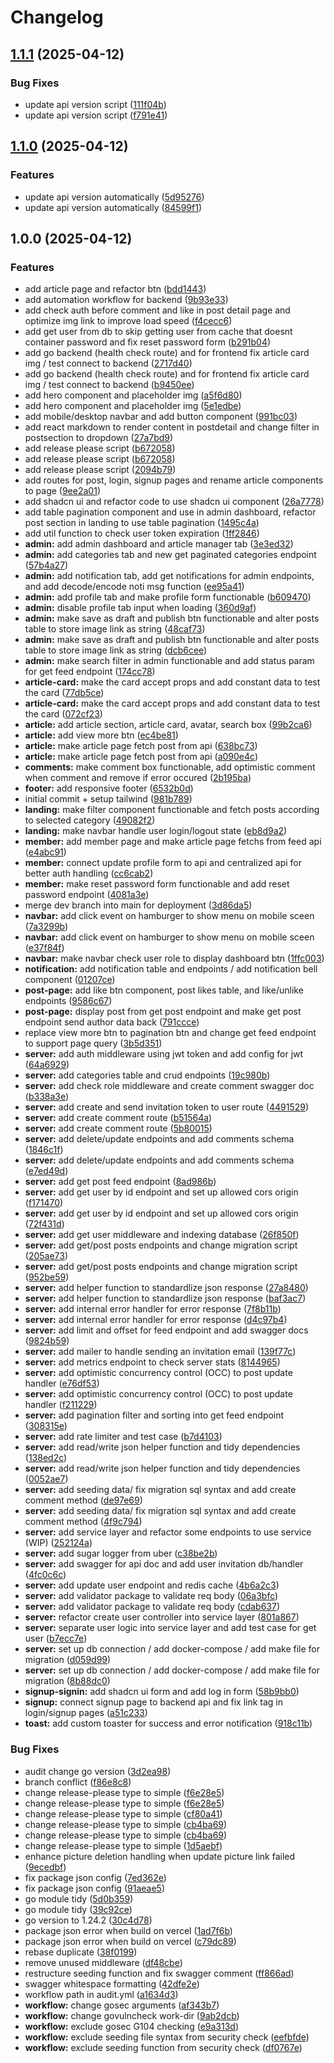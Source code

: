 # Changelog

## [1.1.1](https://github.com/ritchie-gr8/my-blog-app/compare/v1.1.0...v1.1.1) (2025-04-12)


### Bug Fixes

* update api version script ([111f04b](https://github.com/ritchie-gr8/my-blog-app/commit/111f04b775a5b2581750d84f0566fc79f9c021fe))
* update api version script ([f791e41](https://github.com/ritchie-gr8/my-blog-app/commit/f791e41510fbe1301ee4cf006243e153d7330b2c))

## [1.1.0](https://github.com/ritchie-gr8/my-blog-app/compare/v1.0.0...v1.1.0) (2025-04-12)


### Features

* update api version automatically ([5d95276](https://github.com/ritchie-gr8/my-blog-app/commit/5d9527678388e2d6baf3cd7edbf2d9242869527c))
* update api version automatically ([84599f1](https://github.com/ritchie-gr8/my-blog-app/commit/84599f1fac2e26b916244b1df7d2d01a224f6dc9))

## 1.0.0 (2025-04-12)


### Features

* add article page and refactor btn ([bdd1443](https://github.com/ritchie-gr8/my-blog-app/commit/bdd14432c015a7ec62f815cf3394108e8458f409))
* add automation workflow for backend ([9b93e33](https://github.com/ritchie-gr8/my-blog-app/commit/9b93e33c9023cdd35fe709d205f98eabd416047d))
* add check auth before comment and like in post detail page and optimize img link to improve load speed ([f4cecc6](https://github.com/ritchie-gr8/my-blog-app/commit/f4cecc6e1729427837bbd4a7bacf21601dcd2820))
* add get user from db to skip getting user from cache that doesnt container password and fix reset password form ([b291b04](https://github.com/ritchie-gr8/my-blog-app/commit/b291b047041491458c224a2dc33e0d2fd9a1bf84))
* add go backend (health check route) and for frontend fix article card img / test connect to backend ([2717d40](https://github.com/ritchie-gr8/my-blog-app/commit/2717d40219de4617199159665b21e09e4e2d4b52))
* add go backend (health check route) and for frontend fix article card img / test connect to backend ([b9450ee](https://github.com/ritchie-gr8/my-blog-app/commit/b9450ee4b91fb794444dfb3806dedc8b3491b8ca))
* add hero component and placeholder img ([a5f6d80](https://github.com/ritchie-gr8/my-blog-app/commit/a5f6d8063fce17410d61304b06e79cffa3d057b9))
* add hero component and placeholder img ([5e1edbe](https://github.com/ritchie-gr8/my-blog-app/commit/5e1edbebcdfb03495825620ef8f2287126ffa7ab))
* add mobile/desktop navbar and add button component ([991bc03](https://github.com/ritchie-gr8/my-blog-app/commit/991bc03e0a1cf22ba7e8c9b216eb79b7a5649f10))
* add react markdown to render content in postdetail and change filter in postsection to dropdown ([27a7bd9](https://github.com/ritchie-gr8/my-blog-app/commit/27a7bd99b660f4c0be5e995d7203f9809b33a2d5))
* add release please script ([b672058](https://github.com/ritchie-gr8/my-blog-app/commit/b672058e150828d6efc7bd5a50ed7749c4b127ad))
* add release please script ([b672058](https://github.com/ritchie-gr8/my-blog-app/commit/b672058e150828d6efc7bd5a50ed7749c4b127ad))
* add release please script ([2094b79](https://github.com/ritchie-gr8/my-blog-app/commit/2094b79171c967c32fec4c699a1e3b952abd38c5))
* add routes for post, login, signup pages and rename article components to page ([9ee2a01](https://github.com/ritchie-gr8/my-blog-app/commit/9ee2a0172c654ec78c7f586f2b92aec377a08ddd))
* add shadcn ui and refactor code to use shadcn ui component ([26a7778](https://github.com/ritchie-gr8/my-blog-app/commit/26a7778da592586e08715e5a21c336e689c7efb2))
* add table pagination component and use in admin dashboard, refactor post section in landing to use table pagination ([1495c4a](https://github.com/ritchie-gr8/my-blog-app/commit/1495c4a471930af7c30969e3dc4994cb2b1f35b7))
* add util function to check user token expiration ([1ff2846](https://github.com/ritchie-gr8/my-blog-app/commit/1ff2846a2080701d82db75f8e321baf9f964db94))
* **admin:** add admin dashboard and article manager tab ([3e3ed32](https://github.com/ritchie-gr8/my-blog-app/commit/3e3ed326bb39f04eeb3becfc9d02650e258cf546))
* **admin:** add categories tab and new get paginated categories endpoint ([57b4a27](https://github.com/ritchie-gr8/my-blog-app/commit/57b4a2741634a1fde98ef621e91e8593dcbcb7c3))
* **admin:** add notification tab, add get notifications for admin endpoints, and add decode/encode noti msg function ([ee95a41](https://github.com/ritchie-gr8/my-blog-app/commit/ee95a41656924644dd26e69a77b625bb46a9c3a9))
* **admin:** add profile tab and make profile form functionable ([b609470](https://github.com/ritchie-gr8/my-blog-app/commit/b609470e4001aa7cd4ec02fca63c989bc95fb949))
* **admin:** disable profile tab input when loading ([360d9af](https://github.com/ritchie-gr8/my-blog-app/commit/360d9af7b20c21ddea7a8f894ae2e59296f4b1d2))
* **admin:** make save as draft and publish btn functionable and alter posts table to store image link as string ([48caf73](https://github.com/ritchie-gr8/my-blog-app/commit/48caf730f85c78ba6c7bf88d7099be93031a6676))
* **admin:** make save as draft and publish btn functionable and alter posts table to store image link as string ([dcb6cee](https://github.com/ritchie-gr8/my-blog-app/commit/dcb6cee30b579db972bd0c85af8ba727db397ebf))
* **admin:** make search filter in admin functionable and add status param for get feed endpoint ([174cc78](https://github.com/ritchie-gr8/my-blog-app/commit/174cc78e9d615330fef6d890e62f1162fc8ded6b))
* **article-card:** make the card accept props and add constant data to test the card ([77db5ce](https://github.com/ritchie-gr8/my-blog-app/commit/77db5ceafb3a6a69492a175fd26a532898ef0947))
* **article-card:** make the card accept props and add constant data to test the card ([072cf23](https://github.com/ritchie-gr8/my-blog-app/commit/072cf232207a188f724291d826330f8835229815))
* **article:** add article section, article card, avatar, search box ([99b2ca6](https://github.com/ritchie-gr8/my-blog-app/commit/99b2ca6129848f758f2e0ff687010211dcf15640))
* **article:** add view more btn ([ec4be81](https://github.com/ritchie-gr8/my-blog-app/commit/ec4be81f73dc167b14e6b3ad2784381a4297a4ba))
* **article:** make article page fetch post from api ([638bc73](https://github.com/ritchie-gr8/my-blog-app/commit/638bc73e921574ec9fbce58984427da681ae135f))
* **article:** make article page fetch post from api ([a090e4c](https://github.com/ritchie-gr8/my-blog-app/commit/a090e4c14099087b905718bb9f8cc5189c0acce1))
* **comments:** make comment box functionable, add optimistic comment when comment and remove if error occured ([2b195ba](https://github.com/ritchie-gr8/my-blog-app/commit/2b195bab42382a818e3c7c222b0369d48d0d051a))
* **footer:** add responsive footer ([6532b0d](https://github.com/ritchie-gr8/my-blog-app/commit/6532b0d63a526e9207c5498ebcc197bde25112fc))
* initial commit + setup tailwind ([981b789](https://github.com/ritchie-gr8/my-blog-app/commit/981b7892d65d6f1e2f375252a4c61f67b1dc1256))
* **landing:** make filter component functionable and fetch posts according to selected category ([49082f2](https://github.com/ritchie-gr8/my-blog-app/commit/49082f24e243727fcad081543725a9adca50f16c))
* **landing:** make navbar handle user login/logout state ([eb8d9a2](https://github.com/ritchie-gr8/my-blog-app/commit/eb8d9a24bb8ac5e995f297163381a94dedf47786))
* **member:** add member page and make article page fetchs from feed api ([e4abc91](https://github.com/ritchie-gr8/my-blog-app/commit/e4abc91e5a420add83caaec9b1c36760d5492251))
* **member:** connect update profile form to api and centralized api for better auth handling ([cc6cab2](https://github.com/ritchie-gr8/my-blog-app/commit/cc6cab29b053a8caa80e89a696520b63f43b3fb3))
* **member:** make reset password form functionable and add reset password endpoint ([4081a3e](https://github.com/ritchie-gr8/my-blog-app/commit/4081a3ea8a8795acc8f99939f4f56d91747f1b2d))
* merge dev branch into main for deployment ([3d86da5](https://github.com/ritchie-gr8/my-blog-app/commit/3d86da5328108fde7224e5462e8c3d9778161409))
* **navbar:** add click event on hamburger to show menu on mobile sceen ([7a3299b](https://github.com/ritchie-gr8/my-blog-app/commit/7a3299b95369c309657ecf53880a3bc3e763fa2a))
* **navbar:** add click event on hamburger to show menu on mobile sceen ([e37f84f](https://github.com/ritchie-gr8/my-blog-app/commit/e37f84fce8818ce617f4b3c9c792c7793a303b95))
* **navbar:** make navbar check user role to display dashboard btn ([1ffc003](https://github.com/ritchie-gr8/my-blog-app/commit/1ffc003e4dc95bc3a866a6a0c19d1659c35083bf))
* **notification:** add notification table and endpoints / add notification bell component ([01207ce](https://github.com/ritchie-gr8/my-blog-app/commit/01207ce7df10ef05e5e1d36589d52945611b4fd8))
* **post-page:** add like btn component, post likes table, and like/unlike endpoints ([9586c67](https://github.com/ritchie-gr8/my-blog-app/commit/9586c670207cdbd82045621928188e032222240c))
* **post-page:** display post from get post endpoint and make get post endpoint send author data back ([791ccce](https://github.com/ritchie-gr8/my-blog-app/commit/791ccceaf32d4f3a94480279c5e8413eb34396d4))
* replace view more btn to pagination btn and change get feed endpoint to support page query ([3b5d351](https://github.com/ritchie-gr8/my-blog-app/commit/3b5d351bf51b6c456299feb93072ef7a9ba6f0c9))
* **server:** add auth middleware using jwt token and add config for jwt ([64a6929](https://github.com/ritchie-gr8/my-blog-app/commit/64a6929c37d3ad5659c8a0aa6060b11b7820f35e))
* **server:** add categories table and crud endpoints ([19c980b](https://github.com/ritchie-gr8/my-blog-app/commit/19c980bda9ea4db3321f512e9ce526f2fa491a1b))
* **server:** add check role middleware and create comment swagger doc ([b338a3e](https://github.com/ritchie-gr8/my-blog-app/commit/b338a3e00b5e0173de4c913a9d6318d4b5c23862))
* **server:** add create and send invitation token to user route ([4491529](https://github.com/ritchie-gr8/my-blog-app/commit/44915299c752dead75e789f2aa6899f7172053f5))
* **server:** add create comment route ([b51564a](https://github.com/ritchie-gr8/my-blog-app/commit/b51564a3a0cca76ca0c422d8e098546f51936fb2))
* **server:** add create comment route ([5b80015](https://github.com/ritchie-gr8/my-blog-app/commit/5b80015bd7453e4b91653e0ca0a6650834597ba1))
* **server:** add delete/update endpoints and add comments schema ([1846c1f](https://github.com/ritchie-gr8/my-blog-app/commit/1846c1f056cd60afc5ccbb35d1697788877b88a6))
* **server:** add delete/update endpoints and add comments schema ([e7ed49d](https://github.com/ritchie-gr8/my-blog-app/commit/e7ed49db2dcef37d6dc54d4f1e8c3e031e00f7ef))
* **server:** add get post feed endpoint ([8ad986b](https://github.com/ritchie-gr8/my-blog-app/commit/8ad986bacac042639e17fec450f45f2cf58604b0))
* **server:** add get user by id endpoint and set up allowed cors origin ([f171470](https://github.com/ritchie-gr8/my-blog-app/commit/f171470a2cbe41ad2aa11d75401e64f84b986ec6))
* **server:** add get user by id endpoint and set up allowed cors origin ([72f431d](https://github.com/ritchie-gr8/my-blog-app/commit/72f431dcc2bc5e32df34331e6bbf1fab2b6e86a8))
* **server:** add get user middleware and indexing database ([26f850f](https://github.com/ritchie-gr8/my-blog-app/commit/26f850f4fc7c402a5c3a43339daed16f06945d46))
* **server:** add get/post posts endpoints and change migration script ([205ae73](https://github.com/ritchie-gr8/my-blog-app/commit/205ae7386075c43838792f417dee001bde599ca2))
* **server:** add get/post posts endpoints and change migration script ([952be59](https://github.com/ritchie-gr8/my-blog-app/commit/952be59f6eed97b1cca2c36b4780f0ca7aca68dc))
* **server:** add helper function to standardlize json response ([27a8480](https://github.com/ritchie-gr8/my-blog-app/commit/27a848094ec3d289529ed3847158c1419a735a2a))
* **server:** add helper function to standardlize json response ([baf3ac7](https://github.com/ritchie-gr8/my-blog-app/commit/baf3ac7ff4cd1c7f6752aa8f800e21394f888dbf))
* **server:** add internal error handler for error response ([7f8b11b](https://github.com/ritchie-gr8/my-blog-app/commit/7f8b11b47041cf7b408165bf3c88eeaab5b8342b))
* **server:** add internal error handler for error response ([d4c97b4](https://github.com/ritchie-gr8/my-blog-app/commit/d4c97b4d97e9b6147ccf09721eda653181c4325b))
* **server:** add limit and offset for feed endpoint and add swagger docs ([9824b59](https://github.com/ritchie-gr8/my-blog-app/commit/9824b59602c46c74cc05e7b20c384230c7a2637e))
* **server:** add mailer to handle sending an invitation email ([139f77c](https://github.com/ritchie-gr8/my-blog-app/commit/139f77c88bfffa6b2026da3ae76d1ea6b5ece088))
* **server:** add metrics endpoint to check server stats ([8144965](https://github.com/ritchie-gr8/my-blog-app/commit/8144965482b2abed93b451d7e9a528a00eed27b7))
* **server:** add optimistic concurrency control (OCC) to post update handler ([e76df53](https://github.com/ritchie-gr8/my-blog-app/commit/e76df5358f18506cdb06db1175b053bc7882f1a2))
* **server:** add optimistic concurrency control (OCC) to post update handler ([f211229](https://github.com/ritchie-gr8/my-blog-app/commit/f211229f92ec1a0b912d475dbfee1e0d72e2bd9e))
* **server:** add pagination filter and sorting into get feed endpoint ([308315e](https://github.com/ritchie-gr8/my-blog-app/commit/308315e6f280f36e7e95417153a7f3d2d9d787e5))
* **server:** add rate limiter and test case ([b7d4103](https://github.com/ritchie-gr8/my-blog-app/commit/b7d4103e9899cf85185a7b6c98ebad7db2652671))
* **server:** add read/write json helper function and tidy dependencies ([138ed2c](https://github.com/ritchie-gr8/my-blog-app/commit/138ed2cfd96831cb365d145511237a9df44cac57))
* **server:** add read/write json helper function and tidy dependencies ([0052ae7](https://github.com/ritchie-gr8/my-blog-app/commit/0052ae77b020d8d56b30a5d6de0558d4d938ed5f))
* **server:** add seeding data/ fix migration sql syntax and add create comment method ([de97e69](https://github.com/ritchie-gr8/my-blog-app/commit/de97e6915f3a0b478245fbed1f378ccdac99fef4))
* **server:** add seeding data/ fix migration sql syntax and add create comment method ([4f9c794](https://github.com/ritchie-gr8/my-blog-app/commit/4f9c794f7731c61d4666628fede43b8aa4c559ae))
* **server:** add service layer and refactor some endpoints to use service (WIP) ([252124a](https://github.com/ritchie-gr8/my-blog-app/commit/252124a90faf236e1b375a4ca4921b822070d09f))
* **server:** add sugar logger from uber ([c38be2b](https://github.com/ritchie-gr8/my-blog-app/commit/c38be2b4c18e72ca9a7170170662f0dc678a16c5))
* **server:** add swagger for api doc and add user invitation db/handler ([4fc0c6c](https://github.com/ritchie-gr8/my-blog-app/commit/4fc0c6cf68eda9849f65c8893b2e9e0436bac901))
* **server:** add update user endpoint and redis cache ([4b6a2c3](https://github.com/ritchie-gr8/my-blog-app/commit/4b6a2c34468db42368f606c1fd32221d6f04468e))
* **server:** add validator package to validate req body ([06a3bfc](https://github.com/ritchie-gr8/my-blog-app/commit/06a3bfc6617d503618e80200b310fe8990d6bac5))
* **server:** add validator package to validate req body ([cdab637](https://github.com/ritchie-gr8/my-blog-app/commit/cdab6376b7a668ad7a48e9f6c8f3587788b70496))
* **server:** refactor create user controller into service layer ([801a867](https://github.com/ritchie-gr8/my-blog-app/commit/801a86711ef884541927bf3cf08160516d2c1bb2))
* **server:** separate user logic into service layer and add test case for get user ([b7ecc7e](https://github.com/ritchie-gr8/my-blog-app/commit/b7ecc7ee1a5032f0c24232901e8c7fbe526363d7))
* **server:** set up db connection / add docker-compose / add make file for migration ([d059d99](https://github.com/ritchie-gr8/my-blog-app/commit/d059d996f05750e177c09deff9d02b64698b0207))
* **server:** set up db connection / add docker-compose / add make file for migration ([8b88dc0](https://github.com/ritchie-gr8/my-blog-app/commit/8b88dc0db455cf6893d0fe862fe2ccd2840e3c6e))
* **signup-signin:** add shadcn ui form and add log in form ([58b9bb0](https://github.com/ritchie-gr8/my-blog-app/commit/58b9bb031bec6337b085f124bf83e98bfab023b2))
* **signup:** connect signup page to backend api and fix link tag in login/signup pages ([a51c233](https://github.com/ritchie-gr8/my-blog-app/commit/a51c233589d01eb25134dbf01d5ab03264b7c4d1))
* **toast:** add custom toaster for success and error notification ([918c11b](https://github.com/ritchie-gr8/my-blog-app/commit/918c11b3c686fb1ab063d2b2e0c3275c16a00373))


### Bug Fixes

* audit change go version ([3d2ea98](https://github.com/ritchie-gr8/my-blog-app/commit/3d2ea98ca4ef82968cddde8abbf6a3af816e5013))
* branch  conflict ([f86e8c8](https://github.com/ritchie-gr8/my-blog-app/commit/f86e8c852b0dda59165ae38349fc316345c53ccc))
* change release-please type to simple ([f6e28e5](https://github.com/ritchie-gr8/my-blog-app/commit/f6e28e5c6c9717c7cd821e2a690afb5b43e58219))
* change release-please type to simple ([f6e28e5](https://github.com/ritchie-gr8/my-blog-app/commit/f6e28e5c6c9717c7cd821e2a690afb5b43e58219))
* change release-please type to simple ([cf80a41](https://github.com/ritchie-gr8/my-blog-app/commit/cf80a413ea887eb7a052bdd38d8cb2d7f676a8ad))
* change release-please type to simple ([cb4ba69](https://github.com/ritchie-gr8/my-blog-app/commit/cb4ba69408839700904bd0dfbe4221cd6217207f))
* change release-please type to simple ([cb4ba69](https://github.com/ritchie-gr8/my-blog-app/commit/cb4ba69408839700904bd0dfbe4221cd6217207f))
* change release-please type to simple ([1d5aebf](https://github.com/ritchie-gr8/my-blog-app/commit/1d5aebfcfec7ccbd52d681f3c6bbf7ce2896ad4b))
* enhance picture deletion handling when update picture link failed ([9ecedbf](https://github.com/ritchie-gr8/my-blog-app/commit/9ecedbf476cc7edb84f8ed09c5e87cb2b0484962))
* fix package json config ([7ed362e](https://github.com/ritchie-gr8/my-blog-app/commit/7ed362e9503ecc35da8e4d0acf9f60bddf4ce671))
* fix package json config ([91aeae5](https://github.com/ritchie-gr8/my-blog-app/commit/91aeae5c6dcc4b6865cd7e7bfb11d8d55b95c36b))
* go module tidy ([5d0b359](https://github.com/ritchie-gr8/my-blog-app/commit/5d0b35932b7325bc91c619d6e002f3211604b6b3))
* go module tidy ([39c92ce](https://github.com/ritchie-gr8/my-blog-app/commit/39c92ce36158d60d0bc9fa3af52d379aa02a5a0e))
* go version to 1.24.2 ([30c4d78](https://github.com/ritchie-gr8/my-blog-app/commit/30c4d78cd83f506d49d16fcb87f4501403879861))
* package json error when build on vercel ([1ad7f6b](https://github.com/ritchie-gr8/my-blog-app/commit/1ad7f6ba50827153109d0c2b201f2fdf8437bcbe))
* package json error when build on vercel ([c79dc89](https://github.com/ritchie-gr8/my-blog-app/commit/c79dc89919530ebf8ad110d4cf64c42b71551f1c))
* rebase duplicate ([38f0199](https://github.com/ritchie-gr8/my-blog-app/commit/38f0199b1a1f0029c046c5fa4e5d8b30ecde3c00))
* remove unused middleware ([df48cbe](https://github.com/ritchie-gr8/my-blog-app/commit/df48cbe64d4f28f9ee60781d732d3e116e69cbac))
* restructure seeding function and fix swagger comment ([ff866ad](https://github.com/ritchie-gr8/my-blog-app/commit/ff866ad72453127a784b880f455d397420ef219e))
* swagger whitespace  formatting ([42dfe2e](https://github.com/ritchie-gr8/my-blog-app/commit/42dfe2e2487ee66c64001db3db721d5ae98fb315))
* workflow path in audit.yml ([a1634d3](https://github.com/ritchie-gr8/my-blog-app/commit/a1634d35add19911c97f30d21a4735fd753524fa))
* **workflow:** change gosec arguments ([af343b7](https://github.com/ritchie-gr8/my-blog-app/commit/af343b71c68422688ea3d5f0f4a954e5fdd5a49b))
* **workflow:** change govulncheck work-dir ([9ab2dcb](https://github.com/ritchie-gr8/my-blog-app/commit/9ab2dcb888fc4a4cc641506ab44f94a053f09aa7))
* **workflow:** exclude gosec G104 checking ([e9a313d](https://github.com/ritchie-gr8/my-blog-app/commit/e9a313d522e25e3f9eaa32484baba4d5f1eb394c))
* **workflow:** exclude seeding file syntax from security check ([eefbfde](https://github.com/ritchie-gr8/my-blog-app/commit/eefbfde65ae79c7b5c199f09b4819b3bf1807e18))
* **workflow:** exclude seeding function from security check ([df0767e](https://github.com/ritchie-gr8/my-blog-app/commit/df0767e5c07826353ad54d1ef7625c9a01c197a5))

